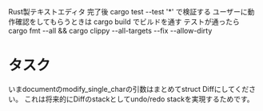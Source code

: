 Rust製テキストエディタ
完了後 cargo test --test '*' で検証する
ユーザーに動作確認をしてもらうときは cargo build でビルドを通す
テストが通ったら cargo fmt --all && cargo clippy --all-targets --fix --allow-dirty

# タスク

いまdocumentのmodify_single_charの引数はまとめてstruct Diffにしてください。
これは将来的にDiffのstackとしてundo/redo stackを実現するためです。